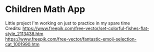 # Children Math App
Little project I'm working on just to practice in my spare time<br/>
Credits:
https://www.freepik.com/free-vector/set-colorful-fishes-flat-style_2113438.htm<br/>
https://www.freepik.com/free-vector/fantastic-emoji-selection-cat_1001990.htm<br/>
